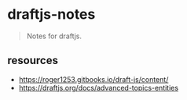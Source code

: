 # draftjs-notes
> Notes for draftjs.

## resources
- https://roger1253.gitbooks.io/draft-js/content/
- https://draftjs.org/docs/advanced-topics-entities
